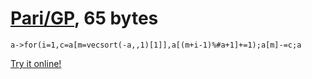 # [Pari/GP], 65 bytes

    a->for(i=1,c=a[m=vecsort(-a,,1)[1]],a[(m+i-1)%#a+1]+=1);a[m]-=c;a

[Try it online!][TIO-kwep8klp]

[Pari/GP]: http://pari.math.u-bordeaux.fr/
[TIO-kwep8klp]: https://tio.run/##HYxdCsIwEISvMlSEhG6g6w8qJb1I2IelWAmoDbEInj6mfRlm@GYmaY7ukcoEX9QN05xN9Eyj1/Dy3/v4mfNinBKxDSxCGsyrjY7tfqctS@vZ9rUqzo@9Fk3p@TMKN2B7ggcTroSU43upoFlRg8motT208s0SQugIB8KF0EmNR1qXp03PhFuFIrb8AQ "Pari/GP – Try It Online"